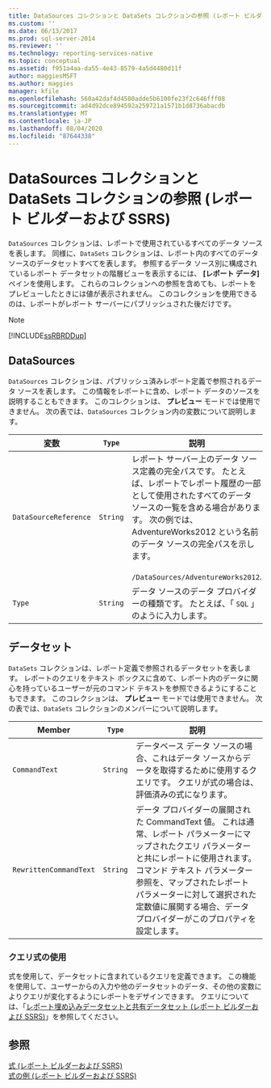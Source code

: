 ```yaml
---
title: DataSources コレクションと DataSets コレクションの参照 (レポート ビルダーおよび SSRS) | Microsoft Docs
ms.custom: ''
ms.date: 06/13/2017
ms.prod: sql-server-2014
ms.reviewer: ''
ms.technology: reporting-services-native
ms.topic: conceptual
ms.assetid: f951a4aa-da55-4e43-8579-4a5d4480d11f
author: maggiesMSFT
ms.author: maggies
manager: kfile
ms.openlocfilehash: 560a42daf4d4580adde5b6100fe23f2c646fff08
ms.sourcegitcommit: ad4d92dce894592a259721a1571b1d8736abacdb
ms.translationtype: MT
ms.contentlocale: ja-JP
ms.lasthandoff: 08/04/2020
ms.locfileid: "87644338"
---
```

# <a name="datasources-and-datasets-collection-references-report-builder-and-ssrs"></a>DataSources コレクションと DataSets コレクションの参照 (レポート ビルダーおよび SSRS)
  `DataSources` コレクションは、レポートで使用されているすべてのデータ ソースを表します。 同様に、`DataSets` コレクションは、レポート内のすべてのデータ ソースのデータセットすべてを表します。 参照するデータ ソース別に構成されているレポート データセットの階層ビューを表示するには、 **[レポート データ]** ペインを使用します。 これらのコレクションへの参照を含めても、レポートをプレビューしたときには値が表示されません。 このコレクションを使用できるのは、レポートがレポート サーバーにパブリッシュされた後だけです。  
  
> [!NOTE]  
>  [!INCLUDE[ssRBRDDup](../../includes/ssrbrddup-md.md)]  
  
## <a name="datasources"></a>DataSources  
 `DataSources` コレクションは、パブリッシュ済みレポート定義で参照されるデータ ソースを表します。 この情報をレポートに含め、レポート データのソースを説明することもできます。 このコレクションは、 **プレビュー** モードでは使用できません。 次の表では、`DataSources` コレクション内の変数について説明します。  
  
|**変数**|`Type`|**説明**|  
|------------------|--------------|---------------------|  
|`DataSourceReference`|`String`|レポート サーバー上のデータ ソース定義の完全パスです。 たとえば、レポートでレポート履歴の一部として使用されたすべてのデータ ソースの一覧を含める場合があります。 次の例では、AdventureWorks2012 という名前のデータ ソースの完全パスを示します。<br /><br /> `/DataSources/AdventureWorks2012`.|  
|`Type`|`String`|データ ソースのデータ プロバイダーの種類です。 たとえば、「 `SQL` 」のように入力します。|  
  
## <a name="datasets"></a>データセット  
 `DataSets` コレクションは、レポート定義で参照されるデータセットを表します。 レポートのクエリをテキスト ボックスに含めて、レポート内のデータに関心を持っているユーザーが元のコマンド テキストを参照できるようにすることもできます。 このコレクションは、 **プレビュー** モードでは使用できません。 次の表では、`DataSets` コレクションのメンバーについて説明します。  
  
|**Member**|`Type`|**説明**|  
|----------------|--------------|---------------------|  
|`CommandText`|`String`|データベース データ ソースの場合、これはデータ ソースからデータを取得するために使用するクエリです。 クエリが式の場合は、評価済みの式になります。|  
|`RewrittenCommandText`|`String`|データ プロバイダーの展開された CommandText 値。 これは通常、レポート パラメーターにマップされたクエリ パラメーターと共にレポートに使用されます。 コマンド テキスト パラメーター参照を、マップされたレポート パラメーターに対して選択された定数値に展開する場合、データ プロバイダーがこのプロパティを設定します。|  
  
### <a name="using-query-expressions"></a>クエリ式の使用  
 式を使用して、データセットに含まれているクエリを定義できます。 この機能を使用して、ユーザーからの入力や他のデータセットのデータ、その他の変数によりクエリが変化するようにレポートをデザインできます。 クエリについては、「[レポート埋め込みデータセットと共有データセット &#40;レポート ビルダーおよび SSRS&#41;](../report-data/report-embedded-datasets-and-shared-datasets-report-builder-and-ssrs.md)」を参照してください。  
  
## <a name="see-also"></a>参照  
 [式 &#40;レポート ビルダーおよび SSRS&#41;](expressions-report-builder-and-ssrs.md)   
 [式の例 (レポート ビルダーおよび SSRS)](expression-examples-report-builder-and-ssrs.md)  
  
  
